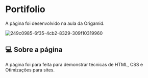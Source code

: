 # Portifolio
A página foi desenvolvido na aula da Origamid.

![249c0985-6f35-4cb2-8329-309f10319960](https://github.com/user-attachments/assets/1bbd4189-9195-4974-9bd6-0e5410a9b4ea)

## 💻 Sobre a página
A página foi para feita para demonstrar técnicas de HTML, CSS e Otimizações para sites.
